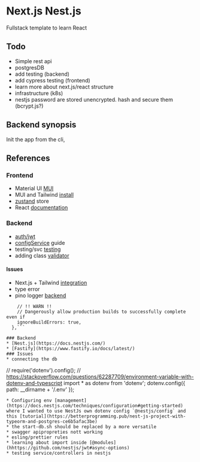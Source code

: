 # Next.js Nest.js

Fullstack template to learn React

## Todo

- Simple rest api
- postgresDB
- add testing (backend)
- add cypress testing (frontend)
- learn more about next.js/react structure
- infrastructure (k8s)
- nestjs password are stored unencrypted. hash and secure them (bcrypt.js?)

## Backend synopsis

Init the app from the cli,

## References

### Frontend

- Material UI [MUI](https://mui.com/)
- MUI and Tailwind [install](https://tailwindcss.com/docs/guides/create-react-app)
- [zustand](https://github.com/pmndrs/zustand) store
- React [documentation](https://reactjs.org/docs/getting-started.html)

### Backend

- [auth/jwt](https://www.youtube.com/watch?v=_L225zpUK0M)
- [configService](https://progressivecoder.com/one-stop-guide-to-nestjs-config-environment-variables/) guide
- testing/svc [testing](https://github.com/jmcdo29/testing-nestjs/blob/main/apps/typeorm-sample/src/cat/cat.controller.spec.ts)
- adding class [ validator ](https://github.com/typestack/class-validator#inheriting-validation-decorators)

#### Issues

- Next.js + Tailwind [integration](https://stackoverflow.com/questions/74259178/how-can-i-apply-tailwind-css-in-app-folder-in-next-13)
- type error
- pino logger [backend](https://www.tomray.dev/nestjs-logging)

````typescript: {
    // !! WARN !!
    // Dangerously allow production builds to successfully complete even if
    ignoreBuildErrors: true,
  },```

### Backend
* [Nest.js](https://docs.nestjs.com/)
* [Fastify](https://www.fastify.io/docs/latest/)
### Issues
* connecting the db
````

// require('dotenv').config();
// https://stackoverflow.com/questions/62287709/environment-variable-with-dotenv-and-typescript
import \* as dotenv from 'dotenv';
dotenv.config({ path: \_\_dirname + '/.env' });

```
* Configuring env [management](https://docs.nestjs.com/techniques/configuration#getting-started) where I wanted to use NestJs own dotenv config `@nestjs/config` and this [tutorial](https://betterprogramming.pub/nest-js-project-with-typeorm-and-postgres-ce6b5afac3be)
* the start-db.sh should be replaced by a more versatile
* swagger apipropreties nott working
* esling/prettier rules
* learning about import inside [@modules](hhttps://github.com/nestjs/jwt#async-options)
* testing service/controllers in nestjs
```

